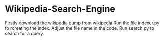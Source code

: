 # Wikipedia-Search-Engine

Firstly download the wikipedia dump from wikipedia
Run the file indexer.py fo rcreating the index. Adjust the file name in the code.
Run search.py to search for a query.


